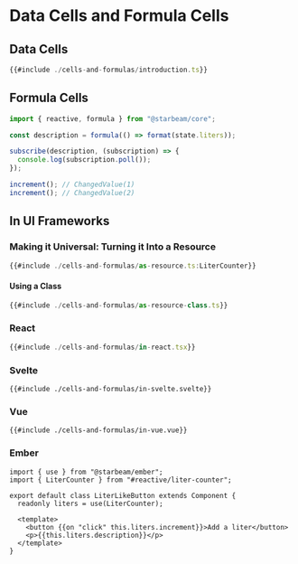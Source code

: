 # Data Cells and Formula Cells

## Data Cells

```ts
{{#include ./cells-and-formulas/introduction.ts}}
```

## Formula Cells

```ts
import { reactive, formula } from "@starbeam/core";

const description = formula(() => format(state.liters));

subscribe(description, (subscription) => {
  console.log(subscription.poll());
});

increment(); // ChangedValue(1)
increment(); // ChangedValue(2)
```

## In UI Frameworks

### Making it Universal: Turning it Into a Resource


```ts
{{#include ./cells-and-formulas/as-resource.ts:LiterCounter}}
```

#### Using a Class

```ts
{{#include ./cells-and-formulas/as-resource-class.ts}}
```

### React

```ts
{{#include ./cells-and-formulas/in-react.tsx}}
```

### Svelte

```svelte
{{#include ./cells-and-formulas/in-svelte.svelte}}
```

### Vue

```vue
{{#include ./cells-and-formulas/in-vue.vue}}
```

### Ember

```gts
import { use } from "@starbeam/ember";
import { LiterCounter } from "#reactive/liter-counter";

export default class LiterLikeButton extends Component {
  readonly liters = use(LiterCounter);

  <template>
    <button {{on "click" this.liters.increment}}>Add a liter</button>
    <p>{{this.liters.description}}</p>
  </template>
}
```
